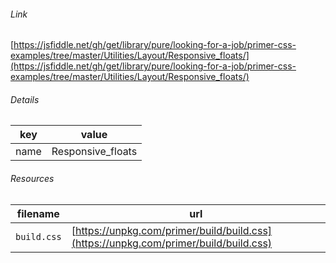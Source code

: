 <!--
https://pypi.org/project/jsfiddle-readme/
-->


###### Link
[https://jsfiddle.net/gh/get/library/pure/looking-for-a-job/primer-css-examples/tree/master/Utilities/Layout/Responsive_floats/](https://jsfiddle.net/gh/get/library/pure/looking-for-a-job/primer-css-examples/tree/master/Utilities/Layout/Responsive_floats/)

###### Details
key|value
-|-
name|Responsive_floats

###### Resources
filename|url
-|-
`build.css`|[https://unpkg.com/primer/build/build.css](https://unpkg.com/primer/build/build.css)